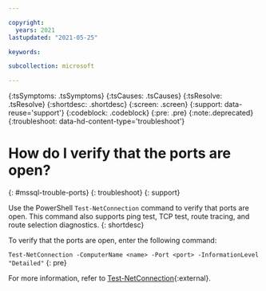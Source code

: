 ```yaml
---

copyright:
  years: 2021
lastupdated: "2021-05-25"

keywords:

subcollection: microsoft

---
```


{:tsSymptoms: .tsSymptoms}
{:tsCauses: .tsCauses}
{:tsResolve: .tsResolve}
{:shortdesc: .shortdesc}
{:screen: .screen}
{:support: data-reuse='support'}
{:codeblock: .codeblock}
{:pre: .pre}
{:note:.deprecated}
{:troubleshoot: data-hd-content-type='troubleshoot'}

# How do I verify that the ports are open?
{: #mssql-trouble-ports}
{: troubleshoot}
{: support}

Use the PowerShell `Test-NetConnection` command to verify that ports are open. This command also supports ping test, TCP test, route tracing, and route selection diagnostics.
{: shortdesc}

To verify that the ports are open, enter the following command:

`Test-NetConnection -ComputerName <name> -Port <port> -InformationLevel "Detailed"`
{: pre}

For more information, refer to [Test-NetConnection](https://docs.microsoft.com/en-us/powershell/module/nettcpip/test-netconnection?view=windowsserver2019-ps){:external}.
